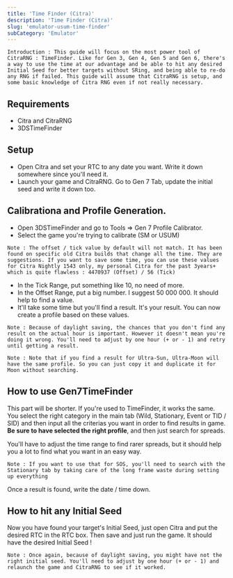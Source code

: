 ```yaml
---
title: 'Time Finder (Citra)'
description: 'Time Finder (Citra)'
slug: 'emulator-usum-time-finder'
subCategory: 'Emulator'
---
```


```
Introduction : This guide will focus on the most power tool of CitraRNG : TimeFinder. Like for Gen 3, Gen 4, Gen 5 and Gen 6, there's a way to use the time at our advantage and be able to hit any desired Initial Seed for better targets without SRing, and being able to re-do any RNG if failed. This guide will assume that CitraRNG is setup, and some basic knowledge of Citra RNG even if not really necessary.
```

## Requirements

- Citra and CitraRNG
- 3DSTimeFinder

## Setup

* Open Citra and set your RTC to any date you want. Write it down somewhere since you'll need it.
* Launch your game and CitraRNG. Go to Gen 7 Tab, update the initial seed and write it down too.

## Calibrationa and Profile Generation.

* Open 3DSTimeFinder and go to Tools => Gen 7 Profile Calibrator.
* Select the game you're trying to calibrate (SM or USUM)

```
Note : The offset / tick value by default will not match. It has been found on specific old Citra builds that change all the time. They are suggestions. If you want to save some time, you can use these values for Citra Nightly 1543 only, my personal Citra for the past 3years+ which is quite flawless : 4470937 (Offset) / 56 (Tick)
```

* In the Tick Range, put something like 10, no need of more.
* In the Offset Range, put a big number. I suggest 50 000 000. It should help to find a value.
* It'll take some time but you'll find a result. It's your result. You can now create a profile based on these values.

```
Note : Because of daylight saving, the chances that you don't find any result on the actual hour is important. However it doesn't mean you're doing it wrong. You'll need to adjust by one hour (+ or - 1) and retry until getting a result.
```

```
Note : Note that if you find a result for Ultra-Sun, Ultra-Moon will have the same profile. So you can just copy it and duplicate it for Moon without searching.
```


## How to use Gen7TimeFinder

This part will be shorter. If you're used to TimeFinder, it works the same. You select the right category in the main tab (Wild, Stationary, Event or TID / SID) and then input all the criterias you want in order to find results in game. **Be sure to have selected the right profile**, and then just search for spreads.

You'll have to adjust the time range to find rarer spreads, but it should help you a lot to find what you want in an easy way. 

```
Note : If you want to use that for SOS, you'll need to search with the Stationary tab by taking care of the long frame waste during setting up everything
```

Once a result is found, write the date / time down.


## How to hit any Initial Seed

Now you have found your target's Initial Seed, just open Citra and put the desired RTC in the RTC box. Then save and just run the game. It should have the desired Initial Seed !

```
Note : Once again, because of daylight saving, you might have not the right initial seed. You'll need to adjust by one hour (+ or - 1) and relaunch the game and CitraRNG to see if it worked.
```